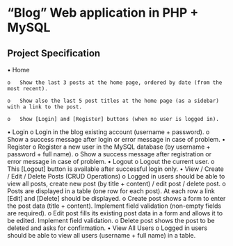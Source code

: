 # “Blog” Web application in PHP + MySQL
## Project Specification

•	Home

    o	Show the last 3 posts at the home page, ordered by date (from the most recent).
    
    o	Show also the last 5 post titles at the home page (as a sidebar) with a link to the post.
    
    o	Show [Login] and [Register] buttons (when no user is logged in).
    
•	Login
o	Login in the blog existing account (username + password).
o	Show a success message after login or error message in case of problem.
•	Register
o	Register a new user in the MySQL database (by username + password + full name).
o	Show a success message after registration or error message in case of problem.
•	Logout
o	Logout the current user.
o	This [Logout] button is available after successful login only.
•	View / Create / Edit / Delete Posts (CRUD Operations)
o	Logged in users should be able to view all posts, create new post (by title + content) / edit post / delete post.
o	Posts are displayed in a table (one row for each post). At each row a link [Edit] and [Delete] should be displayed.
o	Create post shows a form to enter the post data (title + content). Implement field validation (non-empty fields are required).
o	Edit post fills its existing post data in a form and allows it to be edited. Implement field validation.
o	Delete post shows the post to be deleted and asks for confirmation.
•	View All Users
o	Logged in users should be able to view all users (username + full name) in a table.

